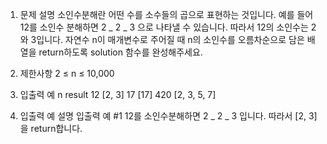 1. 문제 설명
   소인수분해란 어떤 수를 소수들의 곱으로 표현하는 것입니다. 예를 들어 12를 소인수 분해하면 2 _ 2 _ 3 으로 나타낼 수 있습니다. 따라서 12의 소인수는 2와 3입니다. 자연수 n이 매개변수로 주어질 때 n의 소인수를 오름차순으로 담은 배열을 return하도록 solution 함수를 완성해주세요.

2. 제한사항
   2 ≤ n ≤ 10,000

3. 입출력 예
   n result
   12 [2, 3]
   17 [17]
   420 [2, 3, 5, 7]

4. 입출력 예 설명
   입출력 예 #1
   12를 소인수분해하면 2 _ 2 _ 3 입니다. 따라서 [2, 3]을 return합니다.
